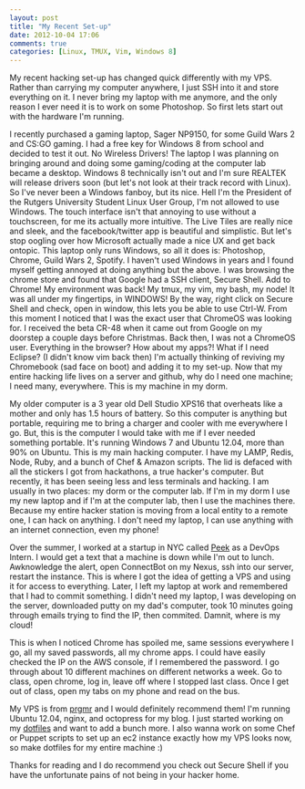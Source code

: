 ```yaml
---
layout: post
title: "My Recent Set-up"
date: 2012-10-04 17:06
comments: true
categories: [Linux, TMUX, Vim, Windows 8]
---
```


My recent hacking set-up has changed quick differently with my VPS. 
Rather than carrying my computer anywhere, I just SSH into it and store everything on it.
I never bring my laptop with me anymore, and the only reason I ever need it is to work on some Photoshop.
So first lets start out with the hardware I'm running.

I recently purchased a gaming laptop, Sager NP9150, for some Guild Wars 2 and CS:GO gaming. 
I had a free key for Windows 8 from school and decided to test it out. No Wireless Drivers! 
The laptop I was planning on bringing around and doing some gaming/coding at the computer lab became a desktop. 
Windows 8 technically isn't out and I'm sure REALTEK will release drivers soon (but let's not look 
at their track record with Linux). So I've never been a Windows fanboy, but its nice. 
Hell I'm the President of the Rutgers University Student Linux User Group, I'm not allowed to use Windows.
The touch interface isn't that annoying to use without a touchscreen, for me its actually more intuitive.
The Live Tiles are really nice and sleek, and the facebook/twitter app is beautiful and simplistic.
But let's stop oogling over how Microsoft actually made a nice UX and get back ontopic. This laptop only 
runs Windows, so all it does is: Photoshop, Chrome, Guild Wars 2, Spotify. I haven't used Windows in years 
and I found myself getting annoyed at doing anything but the above. I was browsing the chrome store and 
found that Google had a SSH client, Secure Shell. Add to Chrome!
My environment was back! My tmux, my vim, my bash, my node! It was all under my fingertips, in WINDOWS!
By the way, right click on Secure Shell and check, open in window, this lets you be able to use Ctrl-W.
From this moment I noticed that I was the exact user that ChromeOS was looking for. I received the 
beta CR-48 when it came out from Google on my doorstep a couple days before Christmas. Back then, I was
not a ChromeOS user. Everything in the browser? How about my apps?! What if I need Eclipse? (I didn't 
know vim back then) I'm actually thinking of reviving my Chromebook (sad face on boot) and adding it
to my set-up. Now that my entire hacking life lives on a server and github, why do I need one machine;
I need many, everywhere. This is my machine in my dorm.

My older computer is a 3 year old Dell Studio XPS16 that overheats like a mother and only has 1.5 hours
of battery.
So this computer is anything but portable, requiring me to bring a charger and cooler with me everywhere I go.
But, this is the computer I would take with me if I ever needed something portable.
It's running Windows 7 and Ubuntu 12.04, more than 90% on Ubuntu. This is my main hacking computer.
I have my LAMP, Redis, Node, Ruby, and a bunch of Chef & Amazon scripts. The lid is defaced with all the 
stickers I got from hackathons, a true hacker's computer. But recently, it has been seeing less and less
terminals and hacking. I am usually in two places: my dorm or the computer lab. If I'm in my dorm I use
my new laptop and if I'm at the computer lab, then I use the machines there. Because my entire hacker
station is moving from a local entity to a remote one, I can hack on anything. I don't need my laptop,
I can use anything with an internet connection, even my phone!

Over the summer, I worked at a startup in NYC called [Peek](http://www.peek.ly) as a DevOps Intern.
I would get a text that a machine is down while I'm out to lunch. Awknowledge the alert, open ConnectBot
on my Nexus, ssh into our server, restart the instance. This is where I got the idea of getting a VPS 
and using it for access to everything. Later, I left my laptop at work and remembered that I had to commit
something. I didn't need my laptop, I was developing on the server, downloaded putty on my dad's computer,
took 10 minutes going through emails trying to find the IP, then commited. Damnit, where is my cloud!

This is when I noticed Chrome has spoiled me, same sessions everywhere I go, all my saved passwords,
all my chrome apps. I could have easily checked the IP on the AWS console, if I remembered the password.
I go through about 10 different machines on different networks a week. Go to class, open chrome, log in,
leave off where I stopped last class. Once I get out of class, open my tabs on my phone and read on the bus.

My VPS is from [prgmr](http://www.prgmr.com) and I would definitely recommend them! I'm running Ubuntu 12.04,
nginx, and octopress for my blog. I just started working on my [dotfiles](https://github.com/JetFault/dotfiles)
and want to add a bunch more. I also wanna work on some Chef or Puppet scripts to set up an ec2 instance
exactly how my VPS looks now, so make dotfiles for my entire machine :)

Thanks for reading and I do recommend you check out Secure Shell if you have the unfortunate pains of not 
being in your hacker home.
